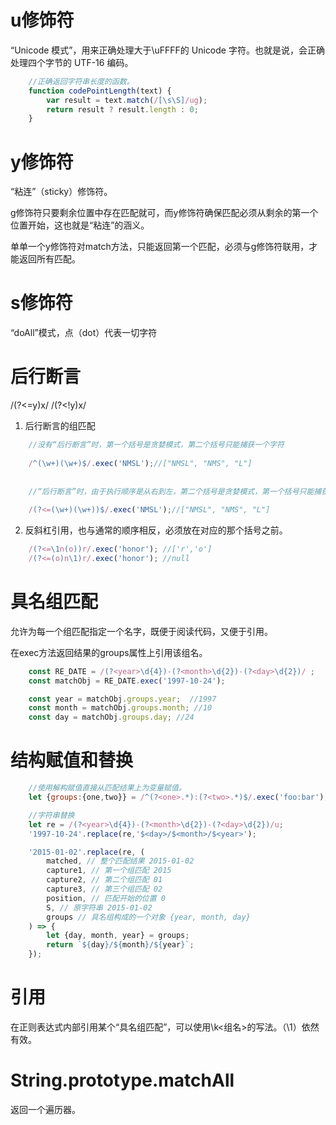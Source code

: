 # u修饰符

“Unicode 模式”，用来正确处理大于\uFFFF的 Unicode 字符。也就是说，会正确处理四个字节的 UTF-16 编码。

```javascript
    //正确返回字符串长度的函数。
    function codePointLength(text) {
        var result = text.match(/[\s\S]/ug);
        return result ? result.length : 0;
    }

```

# y修饰符

“粘连”（sticky）修饰符。

g修饰符只要剩余位置中存在匹配就可，而y修饰符确保匹配必须从剩余的第一个位置开始，这也就是“粘连”的涵义。

单单一个y修饰符对match方法，只能返回第一个匹配，必须与g修饰符联用，才能返回所有匹配。

# s修饰符

“doAll”模式，点（dot）代表一切字符

# 后行断言

/(?<=y)x/ /(?<!y)x/

1. 后行断言的组匹配
```javascript
    //没有“后行断言”时，第一个括号是贪婪模式，第二个括号只能捕获一个字符
    
    /^(\w+)(\w+)$/.exec('NMSL');//["NMSL", "NMS", "L"]
      
     
    //“后行断言”时，由于执行顺序是从右到左，第二个括号是贪婪模式，第一个括号只能捕获一个字符
    
    /(?<=(\w+)(\w+))$/.exec('NMSL');//["NMSL", "NMS", "L"]
```

2. 反斜杠引用，也与通常的顺序相反，必须放在对应的那个括号之前。
```javascript
    /(?<=\1n(o))r/.exec('honor'); //['r','o']
    /(?<=(o)n\1)r/.exec('honor'); //null
```

# 具名组匹配

允许为每一个组匹配指定一个名字，既便于阅读代码，又便于引用。

在exec方法返回结果的groups属性上引用该组名。
```javascript
    const RE_DATE = /(?<year>\d{4})-(?<month>\d{2})-(?<day>\d{2})/ ;
    const matchObj = RE_DATE.exec('1997-10-24');

    const year = matchObj.groups.year;  //1997
    const month = matchObj.groups.month; //10
    const day = matchObj.groups.day; //24
```

# 结构赋值和替换

```javascript
    //使用解构赋值直接从匹配结果上为变量赋值。
    let {groups:{one,two}} = /^(?<one>.*):(?<two>.*)$/.exec('foo:bar');

    //字符串替换
    let re = /(?<year>\d{4})-(?<month>\d{2})-(?<day>\d{2})/u;
    '1997-10-24'.replace(re,'$<day>/$<month>/$<year>');

    '2015-01-02'.replace(re, (
        matched, // 整个匹配结果 2015-01-02
        capture1, // 第一个组匹配 2015
        capture2, // 第二个组匹配 01
        capture3, // 第三个组匹配 02
        position, // 匹配开始的位置 0
        S, // 原字符串 2015-01-02
        groups // 具名组构成的一个对象 {year, month, day}
    ) => {
        let {day, month, year} = groups;
        return `${day}/${month}/${year}`;
    });
```

# 引用

在正则表达式内部引用某个“具名组匹配”，可以使用\k<组名>的写法。（\1）依然有效。

# String.prototype.matchAll

返回一个遍历器。
